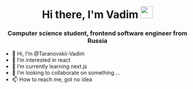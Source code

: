 <h1 align="center">Hi there, I'm Vadim</a> 
<img src="https://github.com/blackcater/blackcater/raw/main/images/Hi.gif" height="32"/></h1>
<h3 align="center">Computer science student, frontend software engineer from Russia</h3>

- 👋 Hi, I’m @Taranovskii-Vadim
- 👀 I’m interested in react
- 🌱 I’m currently learning next.js
- 💞️ I’m looking to collaborate on something....
- 📫 How to reach me, got no idea



